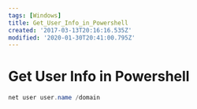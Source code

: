 ```yaml
---
tags: [Windows]
title: Get_User_Info_in_Powershell
created: '2017-03-13T20:16:16.535Z'
modified: '2020-01-30T20:41:00.795Z'
---
```


# Get User Info in Powershell
```powershell
net user user.name /domain
```
